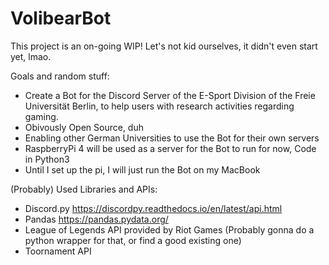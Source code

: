 # VolibearBot

This project is an on-going WIP!
Let's not kid ourselves, it didn't even start yet, lmao.

Goals and random stuff:

- Create a Bot for the Discord Server of the E-Sport Division of the Freie Universität Berlin, to help users with research activities regarding gaming.
- Obivously Open Source, duh
- Enabling other German Universities to use the Bot for their own servers
- RaspberryPi 4 will be used as a server for the Bot to run for now, Code in Python3
- Until I set up the pi, I will just run the Bot on my MacBook


(Probably) Used Libraries and APIs:

- Discord.py https://discordpy.readthedocs.io/en/latest/api.html
- Pandas https://pandas.pydata.org/
- League of Legends API provided by Riot Games (Probably gonna do a python wrapper for that, or find a good existing one)
- Toornament API 
